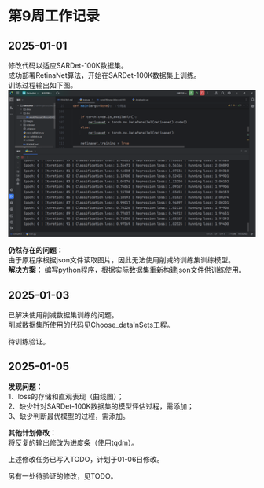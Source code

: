 # 第9周工作记录

## 2025-01-01
修改代码以适应SARDet-100K数据集。  
成功部署RetinaNet算法，开始在SARDet-100K数据集上训练。  
训练过程输出如下图。  
![RetinaNet第一次开始训练.png](figures/RetinaNet%E7%AC%AC%E4%B8%80%E6%AC%A1%E5%BC%80%E5%A7%8B%E8%AE%AD%E7%BB%83.png)

**仍然存在的问题：**  
由于原程序根据json文件读取图片，因此无法使用削减的训练集训练模型。  
**解决方案：** 编写python程序，根据实际数据集重新构建json文件供训练使用。  

## 2025-01-03
已解决使用削减数据集训练的问题。  
削减数据集所使用的代码见Choose_dataInSets工程。

待训练验证。

## 2025-01-05
**发现问题：**  
1、loss的存储和直观表现（曲线图）；  
2、缺少针对SARDet-100K数据集的模型评估过程，需添加；  
3、缺少判断最优模型的过程，需添加。

**其他计划修改：**  
将反复的输出修改为进度条（使用tqdm）。

上述修改任务已写入TODO，计划于01-06日修改。

另有一处待验证的修改，见TODO。